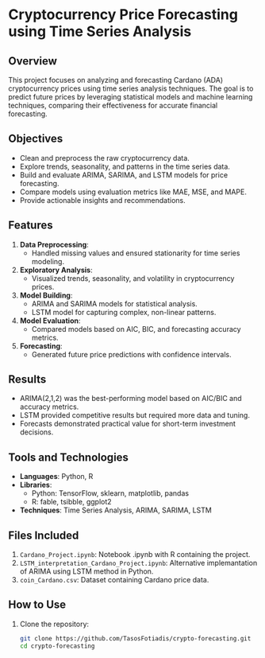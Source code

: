 # Cryptocurrency Price Forecasting using Time Series Analysis

## Overview
This project focuses on analyzing and forecasting Cardano (ADA) cryptocurrency prices using time series analysis techniques. The goal is to predict future prices by leveraging statistical models and machine learning techniques, comparing their effectiveness for accurate financial forecasting.

## Objectives
- Clean and preprocess the raw cryptocurrency data.
- Explore trends, seasonality, and patterns in the time series data.
- Build and evaluate ARIMA, SARIMA, and LSTM models for price forecasting.
- Compare models using evaluation metrics like MAE, MSE, and MAPE.
- Provide actionable insights and recommendations.

## Features
1. **Data Preprocessing**: 
   - Handled missing values and ensured stationarity for time series modeling.
2. **Exploratory Analysis**: 
   - Visualized trends, seasonality, and volatility in cryptocurrency prices.
3. **Model Building**: 
   - ARIMA and SARIMA models for statistical analysis.
   - LSTM model for capturing complex, non-linear patterns.
4. **Model Evaluation**:
   - Compared models based on AIC, BIC, and forecasting accuracy metrics.
5. **Forecasting**:
   - Generated future price predictions with confidence intervals.

## Results
- ARIMA(2,1,2) was the best-performing model based on AIC/BIC and accuracy metrics.
- LSTM provided competitive results but required more data and tuning.
- Forecasts demonstrated practical value for short-term investment decisions.

## Tools and Technologies
- **Languages**: Python, R
- **Libraries**: 
  - Python: TensorFlow, sklearn, matplotlib, pandas
  - R: fable, tsibble, ggplot2
- **Techniques**: Time Series Analysis, ARIMA, SARIMA, LSTM

## Files Included
1. `Cardano_Project.ipynb`: Notebook .ipynb with R containing the project.
2. `LSTM_interpretation_Cardano_Project.ipynb`: Alternative implemantation of ARIMA using LSTM method in Python.
3. `coin_Cardano.csv`: Dataset containing Cardano price data.

## How to Use
1. Clone the repository:
   ```bash
   git clone https://github.com/TasosFotiadis/crypto-forecasting.git
   cd crypto-forecasting
